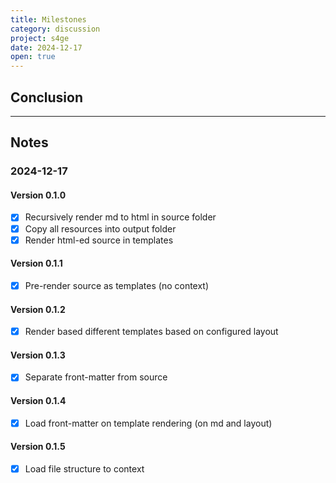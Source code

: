 ```yaml
---
title: Milestones
category: discussion
project: s4ge
date: 2024-12-17
open: true
---
```


## Conclusion

---

## Notes

### 2024-12-17

#### Version 0.1.0

- [X] Recursively render md to html in source folder
- [X] Copy all resources into output folder
- [X] Render html-ed source in templates

#### Version 0.1.1

- [X] Pre-render source as templates (no context)

#### Version 0.1.2

- [X] Render based different templates based on configured layout

#### Version 0.1.3

- [X] Separate front-matter from source

#### Version 0.1.4

- [X] Load front-matter on template rendering (on md and layout)

#### Version 0.1.5

- [X] Load file structure to context
